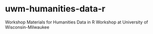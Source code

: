 # uwm-humanities-data-r
Workshop Materials for Humanities Data in R Workshop at University of Wisconsin-Milwaukee
